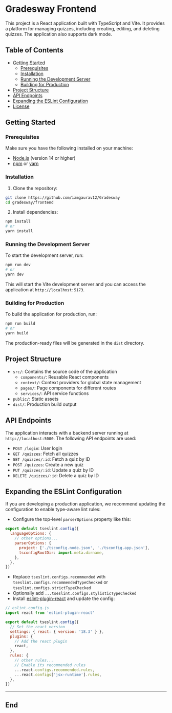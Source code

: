 # Gradesway Frontend

This project is a React application built with TypeScript and Vite. It provides a platform for managing quizzes, including creating, editing, and deleting quizzes. The application also supports dark mode.

## Table of Contents

- [Getting Started](#getting-started)
  - [Prerequisites](#prerequisites)
  - [Installation](#installation)
  - [Running the Development Server](#running-the-development-server)
  - [Building for Production](#building-for-production)
- [Project Structure](#project-structure)
- [API Endpoints](#api-endpoints)
- [Expanding the ESLint Configuration](#expanding-the-eslint-configuration)
- [License](#license)

## Getting Started

### Prerequisites

Make sure you have the following installed on your machine:

- [Node.js](https://nodejs.org/) (version 14 or higher)
- [npm](https://www.npmjs.com/) or [yarn](https://yarnpkg.com/)

### Installation

1. Clone the repository:

```sh
git clone https://github.com/iamgaurav12/Gradesway
cd gradesway/frontend
```

2. Install dependencies:

```sh
npm install
# or
yarn install
```

### Running the Development Server

To start the development server, run:

```sh
npm run dev
# or
yarn dev
```

This will start the Vite development server and you can access the application at `http://localhost:5173`.

### Building for Production

To build the application for production, run:

```sh
npm run build
# or
yarn build
```

The production-ready files will be generated in the `dist` directory.

## Project Structure

- `src/`: Contains the source code of the application
  - `components/`: Reusable React components
  - `context/`: Context providers for global state management
  - `pages/`: Page components for different routes
  - `services/`: API service functions
- `public/`: Static assets
- `dist/`: Production build output

## API Endpoints

The application interacts with a backend server running at `http://localhost:5000`. The following API endpoints are used:

- `POST /login`: User login
- `GET /quizzes`: Fetch all quizzes
- `GET /quizzes/:id`: Fetch a quiz by ID
- `POST /quizzes`: Create a new quiz
- `PUT /quizzes/:id`: Update a quiz by ID
- `DELETE /quizzes/:id`: Delete a quiz by ID

## Expanding the ESLint Configuration

If you are developing a production application, we recommend updating the configuration to enable type-aware lint rules:

- Configure the top-level `parserOptions` property like this:

```js
export default tseslint.config({
  languageOptions: {
    // other options...
    parserOptions: {
      project: ['./tsconfig.node.json', './tsconfig.app.json'],
      tsconfigRootDir: import.meta.dirname,
    },
  },
})
```

- Replace `tseslint.configs.recommended` with `tseslint.configs.recommendedTypeChecked` or `tseslint.configs.strictTypeChecked`
- Optionally add `...tseslint.configs.stylisticTypeChecked`
- Install [eslint-plugin-react](https://github.com/jsx-eslint/eslint-plugin-react) and update the config:

```js
// eslint.config.js
import react from 'eslint-plugin-react'

export default tseslint.config({
  // Set the react version
  settings: { react: { version: '18.3' } },
  plugins: {
    // Add the react plugin
    react,
  },
  rules: {
    // other rules...
    // Enable its recommended rules
    ...react.configs.recommended.rules,
    ...react.configs['jsx-runtime'].rules,
  },
})
```
-----
## End

